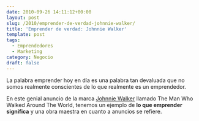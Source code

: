 ```yaml
---
date: 2010-09-26 14:11:12+00:00
layout: post
slug: /2010/emprender-de-verdad-johnnie-walker/
title: 'Emprender de verdad: Johnnie Walker'
template: post
tags:
  - Emprendedores
  - Marketing
category: Negocio
draft: false
---
```


La palabra emprender hoy en día es una palabra tan devaluada que no somos realmente conscientes de lo que realmente es un emprendedor.

En este genial anuncio de la marca [Johnnie Walker](http://www.johnniewalker.es/) llamado The Man Who Walked Around The World, tenemos un ejemplo de **lo que emprender significa** y una obra maestra en cuanto a anuncios se refiere.


